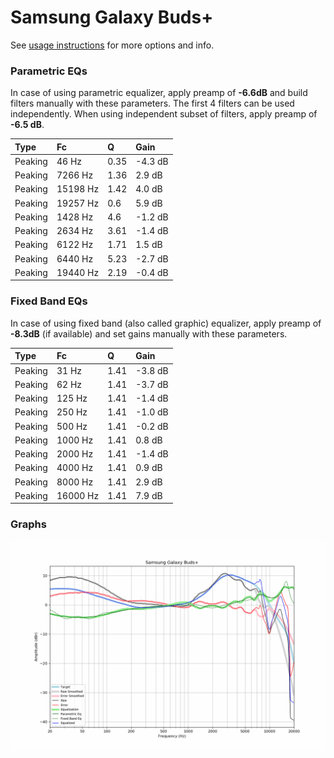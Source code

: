# Samsung Galaxy Buds+
See [usage instructions](https://github.com/jaakkopasanen/AutoEq#usage) for more options and info.

### Parametric EQs
In case of using parametric equalizer, apply preamp of **-6.6dB** and build filters manually
with these parameters. The first 4 filters can be used independently.
When using independent subset of filters, apply preamp of **-6.5 dB**.

| Type    | Fc       |    Q | Gain    |
|:--------|:---------|:-----|:--------|
| Peaking | 46 Hz    | 0.35 | -4.3 dB |
| Peaking | 7266 Hz  | 1.36 | 2.9 dB  |
| Peaking | 15198 Hz | 1.42 | 4.0 dB  |
| Peaking | 19257 Hz | 0.6  | 5.9 dB  |
| Peaking | 1428 Hz  | 4.6  | -1.2 dB |
| Peaking | 2634 Hz  | 3.61 | -1.4 dB |
| Peaking | 6122 Hz  | 1.71 | 1.5 dB  |
| Peaking | 6440 Hz  | 5.23 | -2.7 dB |
| Peaking | 19440 Hz | 2.19 | -0.4 dB |

### Fixed Band EQs
In case of using fixed band (also called graphic) equalizer, apply preamp of **-8.3dB**
(if available) and set gains manually with these parameters.

| Type    | Fc       |    Q | Gain    |
|:--------|:---------|:-----|:--------|
| Peaking | 31 Hz    | 1.41 | -3.8 dB |
| Peaking | 62 Hz    | 1.41 | -3.7 dB |
| Peaking | 125 Hz   | 1.41 | -1.4 dB |
| Peaking | 250 Hz   | 1.41 | -1.0 dB |
| Peaking | 500 Hz   | 1.41 | -0.2 dB |
| Peaking | 1000 Hz  | 1.41 | 0.8 dB  |
| Peaking | 2000 Hz  | 1.41 | -1.4 dB |
| Peaking | 4000 Hz  | 1.41 | 0.9 dB  |
| Peaking | 8000 Hz  | 1.41 | 2.9 dB  |
| Peaking | 16000 Hz | 1.41 | 7.9 dB  |

### Graphs
![](./Samsung%20Galaxy%20Buds+.png)